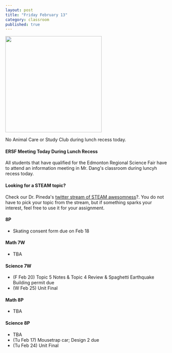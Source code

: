 ```yaml
---
layout: post
title: "Friday February 13"
category: classroom
published: true
---
```

<a href="http://darwinday.org/"><img src="http://mentalfloss.com/sites/default/legacy/blogs/wp-content/uploads/2011/02/400valentine-darwin.gif" width="300pt"></a>

<div class="alert alert-danger" role="alert">
<p>No Animal Care or Study Club during lunch recess today.</p>
</div>

#### ERSF Meeting Today During Lunch Recess
All students that have qualified for the Edmonton Regional Science Fair have to attend an information meeting in Mr. Dang's classroom during luncyh recess today.

#### Looking for a STEAM topic?
<p>Check our Dr. Pineda's <a href="https://twitter.com/hashtag/drpinedalettingoffsteam?src=hash">twitter stream of STEAM awesomness</a>?. You do not have to pick your topic from the stream, but if something sparks your interest, feel free to use it for your assignment. </p>

#### 8P
* Skating consent form due on Feb 18

#### Math 7W
* TBA

#### Science 7W
* (F Feb 20) Topic 5 Notes & Topic 4 Review & Spaghetti Earthquake Building permit due
* (W Feb 25) Unit Final

#### Math 8P
* TBA

#### Science 8P
* TBA
* (Tu Feb 17) Mousetrap car; Design 2 due
* (Tu Feb 24) Unit Final
